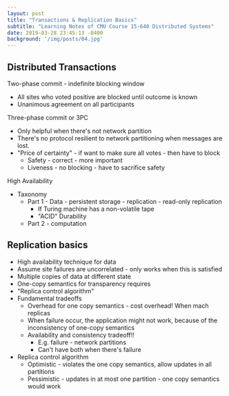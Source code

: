 ```yaml
---
layout: post
title: "Transactions & Replication Basics"
subtitle: "Learning Notes of CMU Course 15-640 Distributed Systems"
date: 2019-03-28 23:45:13 -0400
background: '/img/posts/04.jpg'
---
```


## Distributed Transactions

Two-phase commit  - indefinite blocking window
- All sites who voted positive are blocked until outcome is known
- Unanimous agreement on all participants

Three-phase commit or 3PC
- Only helpful when there's not network partition
- There's no protocol resilient to network partitioning when messages are lost.
- "Price of certainty" - if want to make sure all votes - then have to block
    - Safety - correct - more important
    - Liveness - no blocking - have to sacrifice safety

High Availability
- Taxonomy 
    - Part 1 - Data - persistent storage - replication - read-only replication
        - If Turing machine has a non-volatile tape
        - "ACID" Durability
    - Part 2 -  computation

## Replication basics 
- High availability technique for data
- Assume site failures are uncorrelated - only works when this is satisfied
- Multiple copies of data at different state
- One-copy semantics for transparency requires
- "Replica control algorithm"
- Fundamental tradeoffs
    - Overhead for one copy semantics - cost overhead! When mach replicas
    - When failure occur, the application might not work, because of the inconsistency of one-copy semantics
    - Availability and consistency tradeoff!!
        - E.g. failure - network partitions
        - Can't have both when there's failure
- Replica control algorithm
    - Optimistic - violates the one copy semantics, allow updates in all partitions
    - Pessimistic - updates in at most one partition - one copy semantics would work


